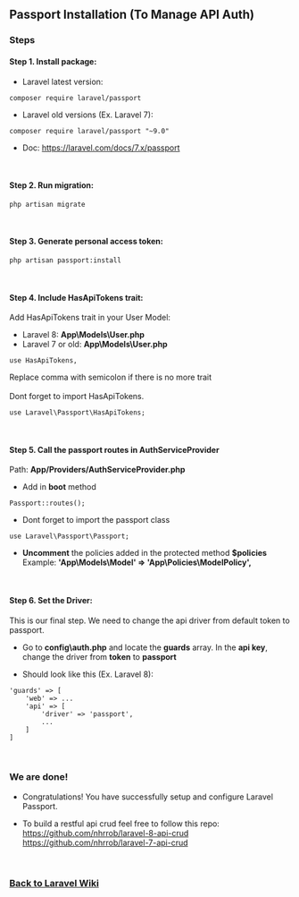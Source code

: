 ## Passport Installation (To Manage API Auth)

### Steps
#### Step 1. **Install package:** 
- Laravel latest version: <br>
``` 
composer require laravel/passport 
```
- Laravel old versions (Ex. Laravel 7): <br> 
``` 
composer require laravel/passport "~9.0" 
```
- Doc: https://laravel.com/docs/7.x/passport 
<br>

#### Step 2. **Run migration:** <br>
``` 
php artisan migrate 
```
<br>

#### Step 3. **Generate personal access token:** <br>
``` 
php artisan passport:install 
```
<br>

#### Step 4. **Include HasApiTokens trait:**
Add HasApiTokens trait in your User Model:
- Laravel 8: **App\Models\User.php**
- Laravel 7 or old: **App\Models\User.php**<br>
``` 
use HasApiTokens,
```
Replace comma with semicolon if there is no more trait <br><br>
Dont forget to import HasApiTokens. <br> 

``` 
use Laravel\Passport\HasApiTokens; 
```
<br>

#### Step 5. **Call the passport routes in AuthServiceProvider** <br>
Path: **App/Providers/AuthServiceProvider.php**<br>
- Add in **boot** method <br>
``` 
Passport::routes(); 
```

- Dont forget to import the passport class <br>
``` 
use Laravel\Passport\Passport; 
```

- **Uncomment** the policies added in the protected method **$policies** <br>
Example: **'App\Models\Model' => 'App\Policies\ModelPolicy',**
<br>

#### Step 6. **Set the Driver:** <br>
This is our final step. We need to change the api driver from default token to passport.<br>
- Go to **config\auth.php** and locate the **guards** array. In the **api key**, change the driver from **token** to **passport** <br>

- Should look like this (Ex. Laravel 8):
```
'guards' => [
    'web' => ...
    'api' => [
        'driver' => 'passport',
        ...
    ]
]
```
<br>

### We are done!

- Congratulations! You have successfully setup and configure Laravel Passport. <br>

- To build a restful api crud feel free to follow this repo: <br>
<a href="https://github.com/nhrrob/laravel-8-api-crud">https://github.com/nhrrob/laravel-8-api-crud </a> <br>
<a href="https://github.com/nhrrob/laravel-7-api-crud">https://github.com/nhrrob/laravel-7-api-crud</a>


<br>

### <a href='https://github.com/nhrrob/laravelwiki'>Back to Laravel Wiki</a>